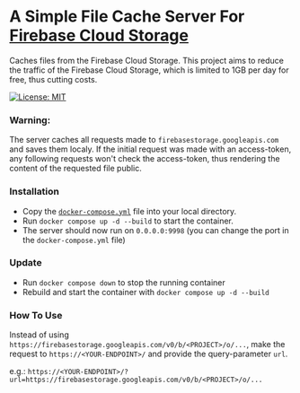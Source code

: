 # A Simple File Cache Server For [Firebase Cloud Storage](https://firebase.google.com/docs/storage)

Caches files from the Firebase Cloud Storage. This project aims to reduce the traffic of the Firebase Cloud Storage, which is limited to 1GB per day for free, thus cutting costs.

[![License: MIT](https://img.shields.io/badge/License-MIT-yellow.svg)](https://opensource.org/licenses/MIT)

### Warning:
The server caches all requests made to `firebasestorage.googleapis.com` and saves them localy. If the initial request was made with an access-token, any following requests won't check the access-token, thus rendering the content of the requested file public.

### Installation
- Copy the [`docker-compose.yml`](./docker-compose.yml) file into your local directory.
- Run `docker compose up -d --build` to start the container.
- The server should now run on `0.0.0.0:9998` (you can change the port in the `docker-compose.yml` file)

### Update
- Run `docker compose down` to stop the running container
- Rebuild and start the container with `docker compose up -d --build`

### How To Use
Instead of using `https://firebasestorage.googleapis.com/v0/b/<PROJECT>/o/...`, make the request to `https://<YOUR-ENDPOINT>/` and provide the query-parameter `url`.

e.g.: `https://<YOUR-ENDPOINT>/?url=https://firebasestorage.googleapis.com/v0/b/<PROJECT>/o/...`
